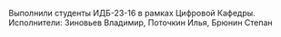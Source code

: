 Выполнили студенты ИДБ-23-16 в рамках Цифровой Кафедры.
Исполнители: Зиновьев Владимир, Поточкин Илья, Брюнин Степан
